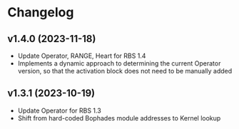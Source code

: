 # Changelog

## v1.4.0 (2023-11-18)

- Update Operator, RANGE, Heart for RBS 1.4
- Implements a dynamic approach to determining the current Operator version, so that the activation block does not need to be manually added

## v1.3.1 (2023-10-19)

- Update Operator for RBS 1.3
- Shift from hard-coded Bophades module addresses to Kernel lookup
